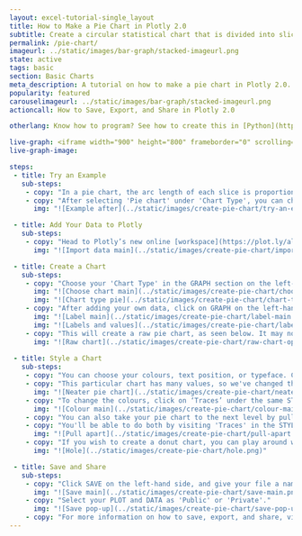 ```yaml
---
layout: excel-tutorial-single_layout
title: How to Make a Pie Chart in Plotly 2.0
subtitle: Create a circular statistical chart that is divided into slices.
permalink: /pie-chart/
imageurl: ../static/images/bar-graph/stacked-imageurl.png
state: active
tags: basic
section: Basic Charts
meta_description: A tutorial on how to make a pie chart in Plotly 2.0.
popularity: featured
carouselimageurl: ../static/images/bar-graph/stacked-imageurl.png
actioncall: How to Save, Export, and Share in Plotly 2.0

otherlang: Know how to program? See how to create this in [Python](https://plot.ly/python/pie-charts/) or [R](https://plot.ly/r/pie-charts/).

live-graph: <iframe width="900" height="800" frameborder="0" scrolling="no" src="https://plot.ly/~ellecj/17.embed"></iframe>
live-graph-image:

steps:
 - title: Try an Example
   sub-steps:
    - copy: "In a pie chart, the arc length of each slice is proportional to the quantity it represents. While it is named for its resemblance to a pie which has been sliced, there are variations on the way it can be presented."
    - copy: "After selecting 'Pie chart' under 'Chart Type', you can check out an example before adding your own data. Clicking the 'try an example' button will show what a sample chart looks like after adding data and playing with the style. You'll also see what labels were selected for this specific chart, as well as the end result."
      img: "![Example after](../static/images/create-pie-chart/try-an-example-after.png)"

 - title: Add Your Data to Plotly
   sub-steps:
    - copy: "Head to Plotly’s new online [workspace](https://plot.ly/alpha/workspace/) and add your data. You have the option of typing directly in the grid, uploading your file, or entering a URL of an online dataset. Plotly accepts .xls, .xlsx, or .csv files. For more information on how to enter your data, see [this](http://help.plot.ly/add-data-to-the-plotly-grid/) tutorial."
      img: "![Import data main](../static/images/create-pie-chart/import-data-main.png)"

 - title: Create a Chart
   sub-steps:
    - copy: "Choose your 'Chart Type' in the GRAPH section on the left-hand side and select 'Pie chart'."
      img: "![Choose chart main](../static/images/create-pie-chart/choose-chart-main.png)"
      img: "![Chart type pie](../static/images/create-pie-chart/chart-type-pie.png)"
    - copy: "After adding your own data, click on GRAPH on the left-hand side to add your 'Labels' and 'Values' to your pie chart. After selecting ‘Pie chart', you're then presented the labels and values as shown in the figure below to create the plot."
      img: "![Label main](../static/images/create-pie-chart/label-main.png)"
      img: "![Labels and values](../static/images/create-pie-chart/labels-and-values.png)"
    - copy: "This will create a raw pie chart, as seen below. It may not look perfect right away, but playing around with the style will get it there."
      img: "![Raw chart](../static/images/create-pie-chart/raw-chart-open-slices.png)"
 
 - title: Style a Chart
   sub-steps:
    - copy: "You can choose your colours, text position, or typeface. Click on STYLE on the left-hand side to play around with the style of your chart."
    - copy: "This particular chart has many values, so we've changed the text position from 'Outside Slices' to 'Hidden', creating a neater looking pie chart."
      img: "![Neater pie chart](../static/images/create-pie-chart/neater-chart-hidden-slices.png)"
    - copy: "To change the colours, click on ‘Traces’ under the same STYLE tab. Note that certain colours and typeface are available only on PRO. Click [here](https://plot.ly/products/cloud/) to upgrade!"
      img: "![Colour main](../static/images/create-pie-chart/colour-main.png)"
    - copy: "You can also take your pie chart to the next level by pulling apart your pie slices, or by creating a donut chart."
    - copy: "You'll be able to do both by visiting 'Traces' in the STYLE section. For pulling your pie slices apart, play with the percentage in the PULL APART % field under 'Modify'."
      img: "![Pull apart](../static/images/create-pie-chart/pull-apart.png)"
    - copy: "If you wish to create a donut chart, you can play around with the % in the HOLE field."
      img: "![Hole](../static/images/create-pie-chart/hole.png)"

 - title: Save and Share
   sub-steps:
    - copy: "Click SAVE on the left-hand side, and give your file a name."
      img: "![Save main](../static/images/create-pie-chart/save-main.png)"
    - copy: "Select your PLOT and DATA as 'Public' or 'Private'."
      img: "![Save pop-up](../static/images/create-pie-chart/save-pop-up.png)"
    - copy: "For more information on how to save, export, and share, visit [this](http://help.plot.ly/save-share-and-export-in-plotly/) page!"
---
```

